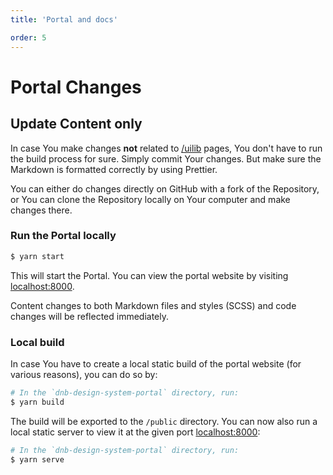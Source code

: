```yaml
---
title: 'Portal and docs'

order: 5
---
```


# Portal Changes

## Update Content only

In case You make changes **not** related to [/uilib](/uilib) pages, You don't have to run the build process for sure. Simply commit Your changes. But make sure the Markdown is formatted correctly by using Prettier.

You can either do changes directly on GitHub with a fork of the Repository, or You can clone the Repository locally on Your computer and make changes there.

### Run the Portal locally

```bash
$ yarn start
```

This will start the Portal. You can view the portal website by visiting [localhost:8000](http://localhost:8000/).

Content changes to both Markdown files and styles (SCSS) and code changes will be reflected immediately.

### Local build

In case You have to create a local static build of the portal website (for various reasons), you can do so by:

```bash
# In the `dnb-design-system-portal` directory, run:
$ yarn build
```

The build will be exported to the `/public` directory. You can now also run a local static server to view it at the given port [localhost:8000](http://localhost:8000/):

```bash
# In the `dnb-design-system-portal` directory, run:
$ yarn serve
```
